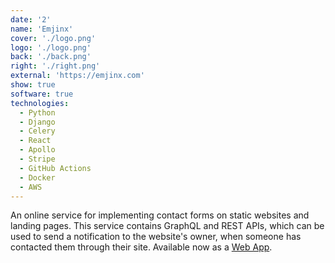 ```yaml
---
date: '2'
name: 'Emjinx'
cover: './logo.png'
logo: './logo.png'
back: './back.png'
right: './right.png'
external: 'https://emjinx.com'
show: true
software: true
technologies:
  - Python
  - Django
  - Celery
  - React
  - Apollo
  - Stripe
  - GitHub Actions
  - Docker
  - AWS
---
```


An online service for implementing contact forms on static websites and landing pages. This service contains GraphQL and REST APIs, which can be used to send a notification to the website's owner, when someone has contacted them through their site. Available now as a [Web App](https://emjinx.com).
